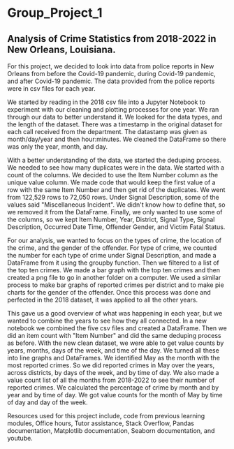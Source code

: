 # Group_Project_1
## Analysis of Crime Statistics from 2018-2022 in New Orleans, Louisiana. 

For this project, we decided to look into data from police reports in New Orleans from before the Covid-19 pandemic, during Covid-19 pandemic, and after Covid-19 pandemic. The data provided from the police reports were in csv files for each year. 
 
We started by reading in the 2018 csv file into a Jupyter Notebook to experiment with our cleaning and plotting processes for one year. We ran through our data to better understand it. We looked for the data types, and the length of the dataset. There was a timestamp in the original dataset for each call received from the department. The datastamp was given as month/day/year and then hour:minutes. We cleaned the DataFrame so there was only the year, month, and day.

With a better understanding of the data, we started the deduping process. We needed to see how many duplicates were in the data. We started with a count of the columns. We decided to use the Item Number column as the unique value column. We made code that would keep the first value of a row with the same Item Number and then get rid of the duplicates. We went from 122,529 rows to 72,050 rows. Under Signal Description, some of the values said "Miscellaneous Incident". We didn't know how to define that, so we removed it from the DataFrame. Finally, we only wanted to use some of the columns, so we kept Item Number, Year,	District,	Signal Type,	Signal Description,	Occurred Date Time,	Offender Gender,	and Victim Fatal Status. 

For our analysis, we wanted to focus on the types of crime, the location of the crime, and the gender of the offender. For type of crime, we counted the number for each type of crime under Signal Description, and made a DataFrame from it using the groupby function. Then we filtered to a list of the top ten crimes. We made a bar graph with the top ten crimes and then created a png file to go in another folder on a computer. We used a similar process to make bar graphs of reported crimes per district and to make pie charts for the gender of the offender. Once this process was done and perfected in the 2018 dataset, it was applied to all the other years. 

This gave us a good overview of what was happening in each year, but we wanted to combine the years to see how they all connected. In a new notebook we combined the five csv files and created a DataFrame. Then we did an item count with "Item Number" and did the same deduping process as before. With the new clean dataset, we were able to get value counts by years, months, days of the week, and time of the day. We turned all these into line graphs and DataFrames. We identified May as the month with the most reported crimes. So we did reported crimes in May over the years, across districts, by days of the week, and by time of day. We also made a value count list of all the months from 2018-2022 to see their number of reported crimes. We calculated the percentage of crime by month and by year and by time of day. We got value counts for the month of May by time of day and day of the week.



Resources used for this project include, code from previous learning modules, Office hours, Tutor assistance, Stack Overflow, Pandas documentation, Matplotlib documentation, Seaborn documentation, and youtube.
